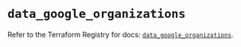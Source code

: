# `data_google_organizations`

Refer to the Terraform Registry for docs: [`data_google_organizations`](https://registry.terraform.io/providers/hashicorp/google-beta/6.49.0/docs/data-sources/google_organizations).
